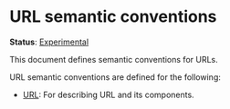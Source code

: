 # URL semantic conventions

**Status**: [Experimental][DocumentStatus]

This document defines semantic conventions for URLs.

URL semantic conventions are defined for the following:

* [URL](url.md): For describing URL and its components.

[DocumentStatus]: https://github.com/open-telemetry/opentelemetry-specification/blob/v1.21.0/specification/document-status.md
